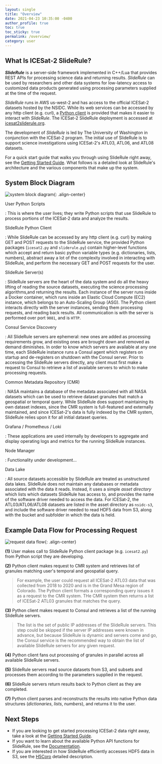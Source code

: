 ```yaml
---
layout: single
title: "Overview"
date: 2021-04-23 10:35:00 -0400
author_profile: true
toc: true
toc_sticky: true
permalink: /overview/
category: user
---
```


## What Is ICESat-2 SlideRule?

___SlideRule___ is a server-side framework implemented in C++/Lua that provides REST APIs for processing science data and returning results. _SlideRule_ can be used by researchers and other data systems for low-latency access to customized data products generated using processing parameters supplied at the time of the request.

_SlideRule_ runs in AWS us-west-2 and has access to the official ICESat-2 datasets hosted by the NSIDC. While its web services can be accessed by any http client (e.g. curl), a [Python client](https://github.com/ICESat2-SlideRule/sliderule-python) is provided that makes it easier to interact with _SlideRule_.  The ICESat-2 SlideRule deployment is accessed at [icesat2sliderule.org](/).

The development of _SlideRule_ is led by The University of Washington in conjunction with the  ICESat-2 program.  The initial use of SlideRule is to support science investigations using ICESat-2's ATL03, ATL06, and ATL08 datasets.

For a quick start guide that walks you through using SlideRule right away, see the [Getting Started Guide](/gettingstarted/).  What follows is a detailed look at SlideRule's architecture and the various components that make up the system.

## System Block Diagram

![system block diagram](/assets/images/system_block_diagram.png){: .align-center}

User Python Scripts

:   This is where the user lives; they write Python scripts that use SlideRule to process portions of the ICESat-2 data and analyze the results.

SlideRule Python Client

:   While SlideRule can be accessed by any http client (e.g. curl) by making GET and POST requests to the SlideRule service, the provided Python packages (`icesat2.py` and `sliderule.py`) contain higher-level functions which accept and return basic python variable types (e.g. dictionaries, lists, numbers), abstract away a lot of the complexity involved in interacting with SlideRule, and perform the necessary GET and POST requests for the user.

SlideRule Server(s)

:   SlideRule servers are the heart of the data system and do all the heavy lifting of reading the source datasets, executing the science processing algorithms,and returning the results.  Each instance of the server runs inside a Docker container, which runs inside an Elastic Cloud Compute (EC2) instance, which belongs to an Auto-Scaling Group (ASG).  The Python client interacts directly with the server instances, sending them processing requests, and reading back results.  All communication is with the server is performed over port `9081`, and is `HTTP`.

Consul Service Discovery

:   All SlideRule servers are ephemeral: new ones are added as processing requirements grow, and existing ones are brought down and removed as demand diminishes.  In order to know which servers are available at any one time, each SlideRule instance runs a Consul agent which registers on startup and de-registers on shutdown with the Consul server.  Prior to accessing the SlideRule servers directly, any client must first make a request to Consul to retrieve a list of available servers to which to make processing requests.

Common Metadata Repository (CMR)

:   NASA maintains a database of the metadata associated with all NASA datasets which can be used to retrieve dataset granules that match a geospatial or temporal query.  While SlideRule does support maintaining its own dataset indexes, since the CMR system is full-featured and externally maintained, and since ICESat-2's data is fully indexed by the CMR system, SlideRule relies upon it for all initial dataset queries.

Grafana / Prometheus / Loki

:   These applications are used internally by developers to aggregate and display operating logs and metrics for the running SlideRule instances.

Node Manager

:   Functionality under development...

Data Lake

:   All source datasets accessible by SlideRule are treated as unstructured data lakes.  SlideRule does not maintain any databases or metadata associated with the data it reads.  Instead, it uses a simple _asset directory_ which lists which datasets SlideRule has access to, and provides the name of the software driver needed to access the data.  For ICESat-2, the ATL03/ATL06/ATL08 datasets are listed in the asset directory as `nsidc-s3`, and include the software driver needed to read HDF5 data from S3, along with the bucket and subfolder in which the data is held.

## Example Data Flow for Processing Request

![request data flow](/assets/images/request_data_flow.png){: .align-center}

__(1)__ User makes call to SlideRule Python client package (e.g. `icesat2.py`) from Python script they are developing.

__(2)__ Python client makes request to CMR system and retrieves list of granules matching user's temporal and geospatial query.

>
> For example, the user could request all ICESat-2 ATL03 data that was collected from 2018 to 2020 and is in the Grand Mesa region of Colorado.  The Python client formats a corresponding query issues it as a request to the CMR system.  THe CMR system then returns a list of ICESat-2 ATL03 granules that matches the query.
>

__(3)__  Python client makes request to Consul and retrieves a list of the running SlideRule servers.

>
> The list is the set of public IP addresses of the SlideRule servers.  This step could be skipped if the server IP addresses were known in advance, but because SlideRule is dynamic and servers come and go, the Consul service is the recommended way to obtain the list of available SlideRule servers for any given request.
>

__(4)__ Python client fans out processing of granules in parallel across all available SlideRule servers.

__(5)__ SlideRule servers read source datasets from S3, and subsets and processes them according to the parameters supplied in the request.

__(6)__ SlideRule servers return results back to Python client as they are completed.

__(7)__ Python client parses and reconstructs the results into native Python data structures (_dictionaries_, _lists_, _numbers_), and returns it to the user.


## Next Steps

* If you are looking to get started processing ICESat-2 data right away, take a look at the [Getting Started Guide](/gettingstarted/).
* If you want to learn about the available Python API functions for SlideRule, see the [Documentation](/rtd/).
* If you are interested in how SlideRule efficiently accesses HDF5 data in S3, see the [H5Coro](/h5coro/) detailed description.